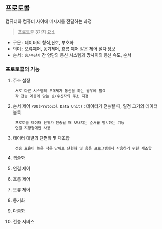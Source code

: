 ## 프로토콜
컴퓨터와 컴퓨터 사이에 메시지를 전달하는 과정

> 프로토콜 3가지 요소
- 구문 : 데이터의 형식,신호, 부호화
- 의미 : 오류제어, 동기제어, 흐름 제어 같은 제어 절차 정보
- 순서 : `송/수산자` 간 양단의 통신 시스템과 망사이의 통신 속도, 순서

### 프로토콜의 기능
1. 주소 설정

        서로 다른 시스템의 두개체가 통신을 하는 경우에 필요
        각 전송 계층에 맞는 송/수신자의 주소 지정


2. 순서 제어
  `PDU(Protocol Data Unit)` : 데이터가 전송될 때, 일정 크기의 데이터 블록    

        프로토콜 데이터 단위가 전송될 때 보내지는 순서를 명시하는 기능
        연결 지향형에만 사용

3. 데이터 대열의 단편화 및 재조합

        전송 효율이 높은 작은 단위로 단현화 및 응용 프로그램에서 사용하기 위한 재조합
4. 캡슐화
5. 연결 제어
6. 흐름 제어
7. 오류 제어
8. 동기화
9. 다중화
10. 전송 서비스
